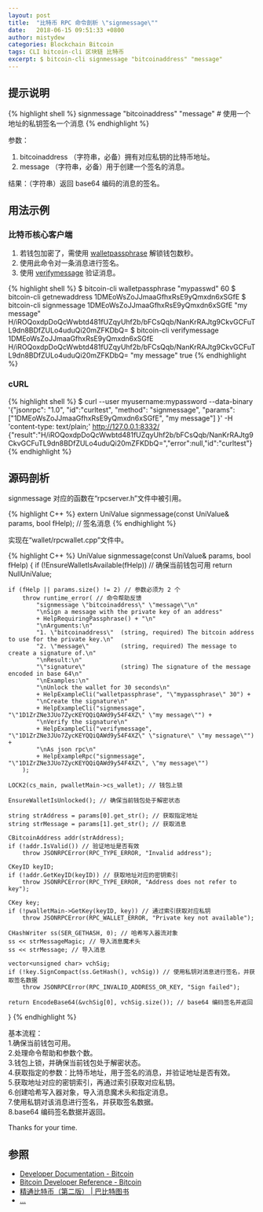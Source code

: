 ```yaml
---
layout: post
title:  "比特币 RPC 命令剖析 \"signmessage\""
date:   2018-06-15 09:51:33 +0800
author: mistydew
categories: Blockchain Bitcoin
tags: CLI bitcoin-cli 区块链 比特币
excerpt: $ bitcoin-cli signmessage "bitcoinaddress" "message"
---
```

## 提示说明

{% highlight shell %}
signmessage "bitcoinaddress" "message" # 使用一个地址的私钥签名一个消息
{% endhighlight %}

参数：<br>
1. bitcoinaddress （字符串，必备）拥有对应私钥的比特币地址。<br>
2. message （字符串，必备）用于创建一个签名的消息。

结果：（字符串）返回 base64 编码的消息的签名。

## 用法示例

### 比特币核心客户端

1. 若钱包加密了，需使用 [walletpassphrase](/blog/2018/05/bitcoin-rpc-command-walletpassphrase.html) 解锁钱包数秒。<br>
2. 使用此命令对一条消息进行签名。<br>
3. 使用 [verifymessage](/blog/2018/06/bitcoin-rpc-command-verifymessage.html) 验证消息。

{% highlight shell %}
$ bitcoin-cli walletpassphrase "mypasswd" 60
$ bitcoin-cli getnewaddress
1DMEoWsZoJJmaaGfhxRsE9yQmxdn6xSGfE
$ bitcoin-cli signmessage 1DMEoWsZoJJmaaGfhxRsE9yQmxdn6xSGfE "my message"
H/iROQoxdpDoQcWwbtd481fUZqyUhf2b/bFCsQqb/NanKrRAJtg9CkvGCFuTL9dn8BDfZULo4uduQi20mZFKDbQ=
$ bitcoin-cli verifymessage 1DMEoWsZoJJmaaGfhxRsE9yQmxdn6xSGfE H/iROQoxdpDoQcWwbtd481fUZqyUhf2b/bFCsQqb/NanKrRAJtg9CkvGCFuTL9dn8BDfZULo4uduQi20mZFKDbQ= "my message"
true
{% endhighlight %}

### cURL

{% highlight shell %}
$ curl --user myusername:mypassword --data-binary '{"jsonrpc": "1.0", "id":"curltest", "method": "signmessage", "params": ["1DMEoWsZoJJmaaGfhxRsE9yQmxdn6xSGfE", "my message"] }' -H 'content-type: text/plain;' http://127.0.0.1:8332/
{"result":"H/iROQoxdpDoQcWwbtd481fUZqyUhf2b/bFCsQqb/NanKrRAJtg9CkvGCFuTL9dn8BDfZULo4uduQi20mZFKDbQ=","error":null,"id":"curltest"}
{% endhighlight %}

## 源码剖析
signmessage 对应的函数在“rpcserver.h”文件中被引用。

{% highlight C++ %}
extern UniValue signmessage(const UniValue& params, bool fHelp); // 签名消息
{% endhighlight %}

实现在“wallet/rpcwallet.cpp”文件中。

{% highlight C++ %}
UniValue signmessage(const UniValue& params, bool fHelp)
{
    if (!EnsureWalletIsAvailable(fHelp)) // 确保当前钱包可用
        return NullUniValue;
    
    if (fHelp || params.size() != 2) // 参数必须为 2 个
        throw runtime_error( // 命令帮助反馈
            "signmessage \"bitcoinaddress\" \"message\"\n"
            "\nSign a message with the private key of an address"
            + HelpRequiringPassphrase() + "\n"
            "\nArguments:\n"
            "1. \"bitcoinaddress\"  (string, required) The bitcoin address to use for the private key.\n"
            "2. \"message\"         (string, required) The message to create a signature of.\n"
            "\nResult:\n"
            "\"signature\"          (string) The signature of the message encoded in base 64\n"
            "\nExamples:\n"
            "\nUnlock the wallet for 30 seconds\n"
            + HelpExampleCli("walletpassphrase", "\"mypassphrase\" 30") +
            "\nCreate the signature\n"
            + HelpExampleCli("signmessage", "\"1D1ZrZNe3JUo7ZycKEYQQiQAWd9y54F4XZ\" \"my message\"") +
            "\nVerify the signature\n"
            + HelpExampleCli("verifymessage", "\"1D1ZrZNe3JUo7ZycKEYQQiQAWd9y54F4XZ\" \"signature\" \"my message\"") +
            "\nAs json rpc\n"
            + HelpExampleRpc("signmessage", "\"1D1ZrZNe3JUo7ZycKEYQQiQAWd9y54F4XZ\", \"my message\"")
        );

    LOCK2(cs_main, pwalletMain->cs_wallet); // 钱包上锁

    EnsureWalletIsUnlocked(); // 确保当前钱包处于解密状态

    string strAddress = params[0].get_str(); // 获取指定地址
    string strMessage = params[1].get_str(); // 获取消息

    CBitcoinAddress addr(strAddress);
    if (!addr.IsValid()) // 验证地址是否有效
        throw JSONRPCError(RPC_TYPE_ERROR, "Invalid address");

    CKeyID keyID;
    if (!addr.GetKeyID(keyID)) // 获取地址对应的密钥索引
        throw JSONRPCError(RPC_TYPE_ERROR, "Address does not refer to key");

    CKey key;
    if (!pwalletMain->GetKey(keyID, key)) // 通过索引获取对应私钥
        throw JSONRPCError(RPC_WALLET_ERROR, "Private key not available");

    CHashWriter ss(SER_GETHASH, 0); // 哈希写入器流对象
    ss << strMessageMagic; // 导入消息魔术头
    ss << strMessage; // 导入消息

    vector<unsigned char> vchSig;
    if (!key.SignCompact(ss.GetHash(), vchSig)) // 使用私钥对消息进行签名，并获取签名数据
        throw JSONRPCError(RPC_INVALID_ADDRESS_OR_KEY, "Sign failed");

    return EncodeBase64(&vchSig[0], vchSig.size()); // base64 编码签名并返回
}
{% endhighlight %}

基本流程：<br>
1.确保当前钱包可用。<br>
2.处理命令帮助和参数个数。<br>
3.钱包上锁，并确保当前钱包处于解密状态。<br>
4.获取指定的参数：比特币地址，用于签名的消息，并验证地址是否有效。<br>
5.获取地址对应的密钥索引，再通过索引获取对应私钥。<br>
6.创建哈希写入器对象，导入消息魔术头和指定消息。<br>
7.使用私钥对该消息进行签名，并获取签名数据。<br>
8.base64 编码签名数据并返回。

Thanks for your time.

## 参照
* [Developer Documentation - Bitcoin](https://bitcoin.org/en/developer-documentation)
* [Bitcoin Developer Reference - Bitcoin](https://bitcoin.org/en/developer-reference#signmessage)
* [精通比特币（第二版） \| 巴比特图书](http://book.8btc.com/masterbitcoin2cn)
* [...](https://github.com/mistydew/blockchain)
